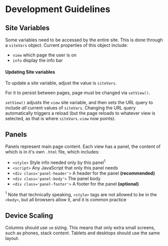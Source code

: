# Development Guidelines

## Site Variables

Some variables need to be accessed by the entire site. This is done through a `siteVars` object. Current properties of this object include:

- `view` which page the user is on
- `info` display the info bar

#### Updating Site variables

To update a site variable, adjust the value is `siteVars`.

For it to persist between pages, page must be changed via `setView()`.

`setView()` adjusts the `view` site variable, and then sets the URL query to include _all_ current values of `siteVars`. Changing the URL query automatically triggers a reload (but the page reloads to whatever view is selected, as that is where `siteVars.view` now points).


## Panels

Panels represent main page content. Each view has a panel, the content of which is in it's own `.html` file, which includes:

- `<style>` Style info needed only by this panel<sup>1</sup>
- `<script>` Any JavaScript that only this panel needs
- `<div class='panel-header'>` A header for the panel **(recommended)**
- `<div class='panel-body'>` The panel body
- `<div class='panel-footer'>` A footer for the panel **(optional)**

<sup>1</sup> Note that technically speaking, `<style>` tags are not allowed to be in the `<body>`, but all browsers allow it, and it is common practice

## Device Scaling

Columns should use `sm` sizing. This means that only extra small screens, such as phones, stack content. Tablets and desktops should use the same layout.
